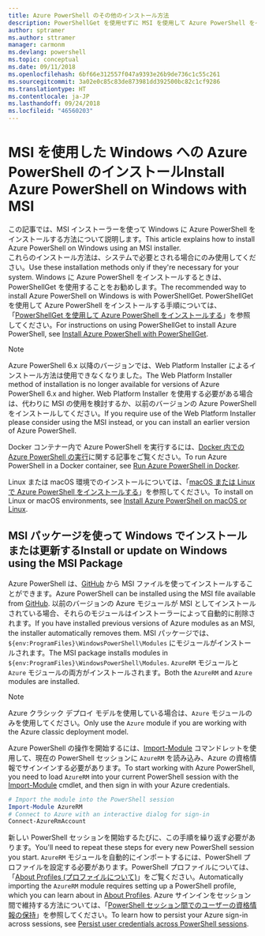 ```yaml
---
title: Azure PowerShell のその他のインストール方法
description: PowerShellGet を使用せずに MSI を使用して Azure PowerShell をインストールする方法
author: sptramer
ms.author: sttramer
manager: carmonm
ms.devlang: powershell
ms.topic: conceptual
ms.date: 09/11/2018
ms.openlocfilehash: 6bf66e312557f047a9393e26b9de736c1c55c261
ms.sourcegitcommit: 3a02e0c85c83de873981dd392500bc82c1cf9286
ms.translationtype: HT
ms.contentlocale: ja-JP
ms.lasthandoff: 09/24/2018
ms.locfileid: "46560203"
---
```

# <a name="install-azure-powershell-on-windows-with-msi"></a><span data-ttu-id="eea42-103">MSI を使用した Windows への Azure PowerShell のインストール</span><span class="sxs-lookup"><span data-stu-id="eea42-103">Install Azure PowerShell on Windows with MSI</span></span>

<span data-ttu-id="eea42-104">この記事では、MSI インストーラーを使って Windows に Azure PowerShell をインストールする方法について説明します。</span><span class="sxs-lookup"><span data-stu-id="eea42-104">This article explains how to install Azure PowerShell on Windows using an MSI installer.</span></span>  
<span data-ttu-id="eea42-105">これらのインストール方法は、システムで必要とされる場合にのみ使用してください。</span><span class="sxs-lookup"><span data-stu-id="eea42-105">Use these installation methods only if they're necessary for your system.</span></span> <span data-ttu-id="eea42-106">Windows に Azure PowerShell をインストールするときは、PowerShellGet を使用することをお勧めします。</span><span class="sxs-lookup"><span data-stu-id="eea42-106">The recommended way to install Azure PowerShell on Windows is with PowerShellGet.</span></span> <span data-ttu-id="eea42-107">PowerShellGet を使用して Azure PowerShell をインストールする手順については、「[PowerShellGet を使用して Azure PowerShell をインストールする](install-azurerm-ps.md)」を参照してください。</span><span class="sxs-lookup"><span data-stu-id="eea42-107">For instructions on using PowerShellGet to install Azure PowerShell, see [Install Azure PowerShell with PowerShellGet](install-azurerm-ps.md).</span></span>

> [!NOTE]
> <span data-ttu-id="eea42-108">Azure PowerShell 6.x 以降のバージョンでは、Web Platform Installer によるインストール方法は使用できなくなりました。</span><span class="sxs-lookup"><span data-stu-id="eea42-108">The Web Platform Installer method of installation is no longer available for versions of Azure PowerShell 6.x and higher.</span></span> <span data-ttu-id="eea42-109">Web Platform Installer を使用する必要がある場合は、代わりに MSI の使用を検討するか、以前のバージョンの Azure PowerShell をインストールしてください。</span><span class="sxs-lookup"><span data-stu-id="eea42-109">If you require use of the Web Platform Installer please consider using the MSI instead, or you can install an earlier version of Azure PowerShell.</span></span>

<span data-ttu-id="eea42-110">Docker コンテナー内で Azure PowerShell を実行するには、[Docker 内での Azure PowerShell の実行](azurerm-ps-in-docker.md)に関する記事をご覧ください。</span><span class="sxs-lookup"><span data-stu-id="eea42-110">To run Azure PowerShell in a Docker container, see [Run Azure PowerShell in Docker](azurerm-ps-in-docker.md).</span></span>

<span data-ttu-id="eea42-111">Linux または macOS 環境でのインストールについては、「[macOS または Linux で Azure PowerShell をインストールする](install-azurermps-maclinux.md)」を参照してください。</span><span class="sxs-lookup"><span data-stu-id="eea42-111">To install on Linux or macOS environments, see [Install Azure PowerShell on macOS or Linux](install-azurermps-maclinux.md).</span></span>

## <a name="install-or-update-on-windows-using-the-msi-package"></a><span data-ttu-id="eea42-112">MSI パッケージを使って Windows でインストールまたは更新する</span><span class="sxs-lookup"><span data-stu-id="eea42-112">Install or update on Windows using the MSI Package</span></span>

<span data-ttu-id="eea42-113">Azure PowerShell は、[GitHub](https://github.com/Azure/azure-powershell/releases/latest) から MSI ファイルを使ってインストールすることができます。</span><span class="sxs-lookup"><span data-stu-id="eea42-113">Azure PowerShell can be installed using the MSI file available from [GitHub](https://github.com/Azure/azure-powershell/releases/latest).</span></span> <span data-ttu-id="eea42-114">以前のバージョンの Azure モジュールが MSI としてインストールされている場合、それらのモジュールはインストーラーによって自動的に削除されます。</span><span class="sxs-lookup"><span data-stu-id="eea42-114">If you have installed previous versions of Azure modules as an MSI, the installer automatically removes them.</span></span> <span data-ttu-id="eea42-115">MSI パッケージでは、`${env:ProgramFiles}\WindowsPowerShell\Modules` にモジュールがインストールされます。</span><span class="sxs-lookup"><span data-stu-id="eea42-115">The MSI package installs modules in `${env:ProgramFiles}\WindowsPowerShell\Modules`.</span></span> <span data-ttu-id="eea42-116">`AzureRM` モジュールと `Azure` モジュールの両方がインストールされます。</span><span class="sxs-lookup"><span data-stu-id="eea42-116">Both the `AzureRM` and `Azure` modules are installed.</span></span>

> [!NOTE]
> <span data-ttu-id="eea42-117">Azure クラシック デプロイ モデルを使用している場合は、`Azure` モジュールのみを使用してください。</span><span class="sxs-lookup"><span data-stu-id="eea42-117">Only use the `Azure` module if you are working with the Azure classic deployment model.</span></span>

<span data-ttu-id="eea42-118">Azure PowerShell の操作を開始するには、[Import-Module](/powershell/module/Microsoft.PowerShell.Core/Import-Module) コマンドレットを使用して、現在の PowerShell セッションに `AzureRM` を読み込み、Azure の資格情報でサインインする必要があります。</span><span class="sxs-lookup"><span data-stu-id="eea42-118">To start working with Azure PowerShell, you need to load `AzureRM` into your current PowerShell session with the [Import-Module](/powershell/module/Microsoft.PowerShell.Core/Import-Module) cmdlet, and then sign in with your Azure credentials.</span></span>

```powershell
# Import the module into the PowerShell session
Import-Module AzureRM
# Connect to Azure with an interactive dialog for sign-in
Connect-AzureRmAccount
```

<span data-ttu-id="eea42-119">新しい PowerShell セッションを開始するたびに、この手順を繰り返す必要があります。</span><span class="sxs-lookup"><span data-stu-id="eea42-119">You'll need to repeat these steps for every new PowerShell session you start.</span></span> <span data-ttu-id="eea42-120">`AzureRM` モジュールを自動的にインポートするには、PowerShell プロファイルを設定する必要があります。PowerShell プロファイルについては、「[About Profiles (プロファイルについて)](/powershell/module/microsoft.powershell.core/about/about_profiles)」をご覧ください。</span><span class="sxs-lookup"><span data-stu-id="eea42-120">Automatically importing the `AzureRM` module requires setting up a PowerShell profile, which you can learn about in [About Profiles](/powershell/module/microsoft.powershell.core/about/about_profiles).</span></span>
<span data-ttu-id="eea42-121">Azure サインインをセッション間で維持する方法については、「[PowerShell セッション間でのユーザーの資格情報の保持](context-persistence.md)」を参照してください。</span><span class="sxs-lookup"><span data-stu-id="eea42-121">To learn how to persist your Azure sign-in across sessions, see [Persist user credentials across PowerShell sessions](context-persistence.md).</span></span>